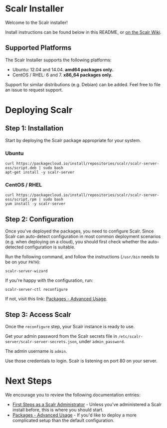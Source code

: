 Scalr Installer
===============

Welcome to the Scalr installer!

Install instructions can be found below in this README, or
[on the Scalr Wiki][00].


Supported Platforms
-------------------

The Scalr Installer supports the following platforms:

  + Ubuntu: 12.04 and 14.04. **amd64 packages only.**
  + CentOS / RHEL: 6 and 7. **x86_64 packages only.**

Support for similar distributions (e.g. Debian) can be added. Feel free to
file an issue to request support.


Deploying Scalr
===============

Step 1: Installation
--------------------

Start by deploying the Scalr package appropriate for your system.

### Ubuntu ###

    curl https://packagecloud.io/install/repositories/scalr/scalr-server-oss/script.deb | sudo bash
    apt-get install -y scalr-server

### CentOS / RHEL ###

    curl https://packagecloud.io/install/repositories/scalr/scalr-server-oss/script.rpm | sudo bash
    yum install -y scalr-server


Step 2: Configuration
---------------------

Once you've deployed the packages, you need to configure Scalr. Since Scalr
can auto-detect configuration in most common deployment scenarios (e.g. when
deploying on a cloud), you should first check whether the auto-detected
configuration is suitable.

Run the following command, and follow the instructions (`/usr/bin` needs to
be on your `PATH`):

    scalr-server-wizard

If you're happy with the configuration, run:

    scalr-server-ctl reconfigure

If not, visit this link: [Packages - Advanced Usage][20].


Step 3: Access Scalr
--------------------

Once the `reconfigure` step, your Scalr instance is ready to use.

Get your admin password from the Scalr secrets file in
`/etc/scalr-server/scalr-server-secrets.json`, under `admin_password`.

The admin username is `admin`.

Use those credentials to login. Scalr is listening on port 80 on your server.


Next Steps
==========

We encourage you to review the following documentation entries:

  + [First Steps as a Scalr Administrator][10] - Unless you've administered a
    Scalr install before, this is where you should start.
  + [Packages - Advanced Usage][20] - If you'd like to deploy a more
    complicated setup than the default configuration.


  [00]: https://scalr-wiki.atlassian.net/wiki/x/QgAeAQ
  [10]: https://scalr-wiki.atlassian.net/wiki/x/fQAeAQ
  [20]: https://scalr-wiki.atlassian.net/wiki/x/RgAeAQ
